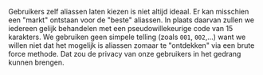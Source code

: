 Gebruikers zelf aliassen laten kiezen is niet altijd ideaal.
Er kan misschien een "markt" ontstaan voor de "beste" aliassen.
In plaats daarvan zullen we iedereen gelijk behandelen met een pseudowillekeurige code van 15 karakters.
We gebruiken geen simpele telling (zoals `001`, `002`,...) want we willen niet dat het mogelijk is aliassen zomaar te "ontdekken" via een brute force methode.
Dat zou de privacy van onze gebruikers in het gedrang kunnen brengen.
